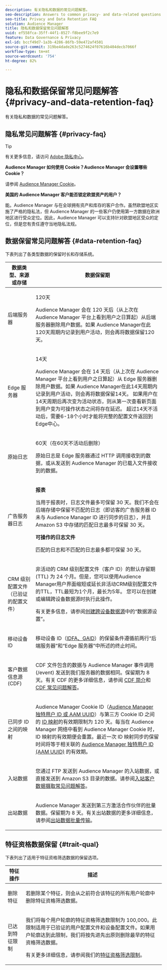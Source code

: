 ```yaml
---
description: 有关隐私和数据的常见问题解答。
seo-description: Answers to common privacy- and data-related questions or issues.
seo-title: Privacy and Data Retention FAQ
solution: Audience Manager
title: 隐私和数据保留常见问题解答
uuid: ef558fca-35ff-44f1-8527-f8bee9f2c7e9
feature: Data Governance & Privacy
exl-id: bccf49d7-1a3b-4286-86fb-59e472af4501
source-git-commit: 319be4dade263c5274624f07616b404decb7066f
workflow-type: tm+mt
source-wordcount: '754'
ht-degree: 82%

---
```


# 隐私和数据保留常见问题解答{#privacy-and-data-retention-faq}

有关隐私和数据的常见问题解答。

<!-- faq_privacy.xml -->

## 隐私常见问题解答 {#privacy-faq}

>[!TIP]
>
>有关更多信息，请访问 [Adobe 隐私中心](https://www.adobe.com/cn/privacy.html)。

**Audience Manager 如何使用 Cookie？Audience Manager 会设置哪些 Cookie？**

请参阅 [Audience Manager Cookie](https://experienceleague.adobe.com/docs/core-services/interface/ec-cookies/cookies-am.html?lang=zh-Hans)。

**美国的 Audience Manager 客户能否锁定欧盟资产的用户？**

能。Audience Manager 与在全球拥有资产和库存的客户合作。虽然欧盟地区实施了严格的隐私法，但 Audience Manager 的一些客户仍使用第一方数据在欧洲地区进行受众定位。因此，Audience Manager 可以支持针对欧盟地区受众的定位，但是您有责任遵守当地隐私法规。

<!-- 

<p> <b>Why does the IP address need to be removed from log files?</b> </p> 
<p>While still an open question in the US, regulators in Europe consider IP addresses as personally identifiable information (PII). As a result, companies that collect IP addresses in the EU are subject to strict data processing requirements. To support expansion into the EU, and help reduce compliance requirements for our customers, we remove IP addresses from log files. Also, this change addresses where we believe industry self-regulation and legally required regulations are moving within the United States. Removing IP addresses is a proactive change that will help Audience Manager (and our partners) comply with existing and future PII-related legislation. </p>

 -->

## 数据保留常见问题解答 {#data-retention-faq}

下表列出了各类型数据的保留时长和存储系统。

<table id="table_21C0B13A57A44DE0999FB33F363C88F6"> 
 <thead> 
  <tr> 
   <th colname="col1" class="entry"> 数据类型、来源或存储 </th> 
   <th colname="col2" class="entry"> 数据保留期 </th> 
  </tr> 
 </thead>
 <tbody> 
  <tr> 
   <td colname="col1"> <p>后端服务器 </p> </td> 
   <td colname="col2"> <p>120天 </p> <p> Audience Manager 会在 120 天后（从上次在 Audience Manager 平台上看到用户之日算起）从后端服务器删除用户数据。如果<span class="keyword"> Audience Manager</span>在此120天周期内记录到用户活动，则会再将数据保留120天。 </p> </td> 
  </tr> 
  <tr> 
   <td colname="col1"> <p>Edge 服务器 </p> </td> 
   <td colname="col2"> <p> 14天 </p> <p>Audience Manager 会在 14 天后（从上次在 Audience Manager 平台上看到用户之日算起）从 Edge 服务器删除用户数据。如果<span class="keyword"> Audience Manager</span>在此14天周期内记录到用户活动，则会再将数据保留14天。 如果用户在14天周期后再次变为活动状态，则从第一次查看新页面到用户变为可操作状态之间将存在延迟。 超过14天不活动后，需要6-18个小时才能将完整的配置文件返回到Edge中心。 </p> </td> 
  </tr> 
  <tr> 
   <td colname="col1"> <p>原始日志 </p> </td> 
   <td colname="col2"> <p>60天（在60天不活动后删除） </p> <p>原始日志是 Edge 服务器通过 HTTP 调用接收到的数据，或从发送到 <span class="keyword">Audience Manager</span> 的已载入文件接收到的数据。 </p> </td> 
  </tr> 
  <tr> 
   <td colname="col1"> <p>广告服务器日志 </p> </td> 
   <td colname="col2"> <p><b>报表</b> </p> <p>当用于报表时，日志文件最多可保留 30 天。我们不会在后端存储中保留不匹配的日志（即访客的广告服务器 ID 未与 <span class="keyword">Audience Manager</span> ID 进行同步的日志），并且 <span class="keyword">Amazon S3</span> 中存储的匹配日志最多可保留 30 天。 </p> <p><b>可操作的日志文件</b> </p> <p>匹配的日志和不匹配的日志最多都可保留 30 天。 </p> </td> 
  </tr> 
  <tr> 
   <td colname="col1"> <p>CRM 级别配置文件（已验证的配置文件） </p> </td> 
   <td colname="col2"> <p>非活动的 CRM 级别配置文件（客户 ID）的默认存留期 (TTL) 为 24 个月。但是，您可以使用Audience Manager用户界面缩短或延长非活动CRM级别配置文件的TTL，TTL最短为1个月，最长为5年。 您可以在创建或编辑跨设备数据源时执行此操作。</p> <p>有关更多信息，请参阅<a href="../features/profile-merge-rules/merge-rules-start.md#settings">创建跨设备数据源</a>中的“数据源设置”。</p> </td> 
  </tr> 
  <tr> 
   <td colname="col1"> <p>移动设备 ID </p> </td> 
   <td colname="col2"> <p>移动设备 ID（<a href="../reference/ids-in-aam.md">IDFA、GAID</a>）的保留条件遵循前两行“后端服务器”和“Edge 服务器”中所述的终止时间。 </p> </td> 
  </tr> 
  <tr> 
   <td colname="col1"> <p>客户数据信息源 (CDF) </p> </td> 
   <td colname="col2"> <p>CDF 文件包含的数据与 <span class="keyword">Audience Manager</span> 事件调用 (/event) 发送到我们服务器的数据相同。保留期为 8 天。有关 CDF 的更多详细信息，请参阅 <a href="../features/cdf-files.md">CDF 简介</a>和 <a href="../faq/faq-cdf.md">CDF 常见问题解答</a>。 </p> </td> 
  </tr> 
  <tr> 
   <td colname="col1"> <p>已同步 ID 之间的映射 </p> </td> 
   <td colname="col2"> <p>Audience Manager Cookie ID（<a href="../reference/ids-in-aam.md">Audience Manager 独特用户 ID 或 AAM UUID</a>）与第三方 Cookie ID 之间的 <a href="../features/administration/usage-limits.md#id-mapping-limits">ID 映射</a>的有效期限制为 120 天。每当在 Audience Manager 网络中看到 Audience Manager Cookie 时，ID 映射的有效期便会重置。最近一次 ID 映射同步的保留时间将等于相关联的 <a href="../reference/ids-in-aam.md">Audience Manager 独特用户 ID (AAM UUID)</a> 的有效期。</p></td> 
  </tr> 
  <tr> 
   <td colname="col1"> <p>入站数据 </p> </td> 
   <td colname="col2"> <p>您通过 FTP 发送到 <span class="keyword">Audience Manager</span> 的入站数据，或直接发送到 <span class="keyword">Amazon S3</span> 目录的数据。请参阅<a href="../faq/faq-inbound-data-ingestion.md">入站客户数据摄取常见问题解答</a>。 </p> </td> 
  </tr> 
  <tr> 
   <td colname="col1"> <p>出站数据 </p> </td> 
   <td colname="col2"> <p><span class="keyword">Audience Manager</span> 发送到第三方激活合作伙伴的批量数据。保留期为 8 天。有关出站数据的更多详细信息，请参阅<a href="../integration/receiving-audience-data/batch-outbound-transfers/outbound-file-name-contents.md">出站数据批量传输</a>。 </p> </td> 
  </tr> 
 </tbody> 
</table>

## 特征资格数据保留 {#trait-qual}

下表列出了适用于特征资格筛选数据的保留选项。

<table id="table_7FB42BEF138540AAB6869995C1AB8D3F"> 
 <thead> 
  <tr> 
   <th colname="col1" class="entry"> 特征操作 </th> 
   <th colname="col2" class="entry"> 描述 </th> 
  </tr>
 </thead>
 <tbody> 
  <tr> 
   <td colname="col1"> <p>删除特征 </p> </td> 
   <td colname="col2"> <p>若删除某个特征，则会从之前符合该特征的所有用户轮廓中删除特征资格筛选数据。 </p> </td> 
  </tr> 
  <tr> 
   <td colname="col1"> <p>已达到特征限制 </p> </td> 
   <td colname="col2"> <p>我们将每个用户轮廓的特征资格筛选数限制为 100,000。此限制适用于已验证的用户配置文件和设备配置文件。如果用户轮廓达到此限制，我们将按先进先出原则删除最早的特征资格筛选数据。 </p> <p>有关更多详细信息，请参阅我们的<a href="../features/traits/trait-and-segment-qualification-reference.md#trait-qualification-limit">特征资格筛选限制</a>。 </p> </td> 
  </tr> 
 </tbody> 
</table>
